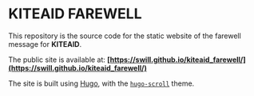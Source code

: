 # KITEAID FAREWELL

This repository is the source code for the static website of the farewell message for **KITEAID**.

The public site is available at: **[https://swill.github.io/kiteaid_farewell/](https://swill.github.io/kiteaid_farewell/)**

The site is built using [Hugo](https://gohugo.io/), with the [`hugo-scroll`](https://github.com/janraasch/hugo-scroll/) theme.